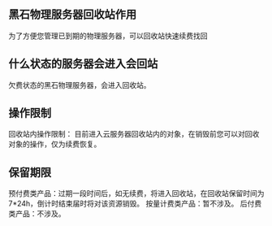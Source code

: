 ## 黑石物理服务器回收站作用

为了方便您管理已到期的物理服务器，可以回收站快速续费找回

## 什么状态的服务器会进入会回站

欠费状态的黑石物理服务器，会进入回收站。

## 操作限制

回收站内操作限制：
目前进入云服务器回收站内的对象，在销毁前您可以对回收对象的操作，仅为续费恢复。

## 保留期限

预付费类产品：过期一段时间后，如无续费，将进入回收站，在回收站保留时间为 7*24h，倒计时结束届时将对该资源销毁。
按量计费类产品：暂不涉及。
后付费类产品：不涉及。